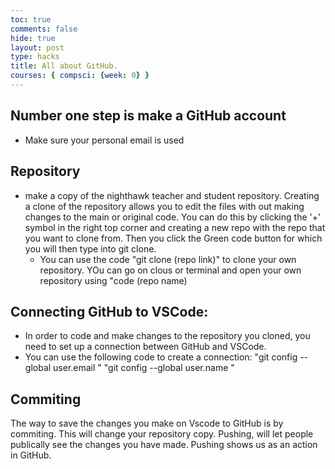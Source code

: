 ```yaml
---
toc: true
comments: false
hide: true
layout: post
type: hacks
title: All about GitHub.
courses: { compsci: {week: 0} }
---
```

## Number one step is make a GitHub account
+ Make sure your personal email is used 

## Repository 
+ make a copy of the nighthawk teacher and student repository. Creating a clone of the repository allows you to edit the files with out making changes to the main or original code. You can do this by clicking the '+' symbol in the right top corner and creating a new repo with the repo that you want to clone from. Then you click the Green code button for which you will then type into git clone. 
    + You can use the code "git clone (repo link)" to clone your own repository. YOu can go on clous or terminal and open your own repository using "code (repo name)

## Connecting GitHub to VSCode:
+ In order to code and make changes to the repository you cloned, you need to set up a connection between GitHub and VSCode. 
+ You can use the following code to create a connection: 
    "git config --global user.email <your email>"
    "git config --global user.name <your github id>"

## Commiting
The way to save the changes you make on Vscode to GitHub is by commiting. This will change your repository copy. Pushing, will let people publically see the changes you have made. Pushing shows us as an action in GitHub. 




